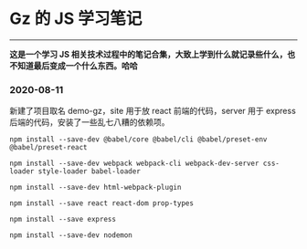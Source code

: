# Gz 的 JS 学习笔记

---

**这是一个学习 JS 相关技术过程中的笔记合集，大致上学到什么就记录些什么，也不知道最后变成一个什么东西。哈哈**

### 2020-08-11

新建了项目取名 demo-gz，site 用于放 react 前端的代码，server 用于 express 后端的代码，安装了一些乱七八糟的依赖项。

`npm install --save-dev @babel/core @babel/cli @babel/preset-env @babel/preset-react`

`npm install --save-dev webpack webpack-cli webpack-dev-server css-loader style-loader babel-loader`

`npm install --save-dev html-webpack-plugin`

`npm install --save react react-dom prop-types`

`npm install --save express`

`npm install --save-dev nodemon`
